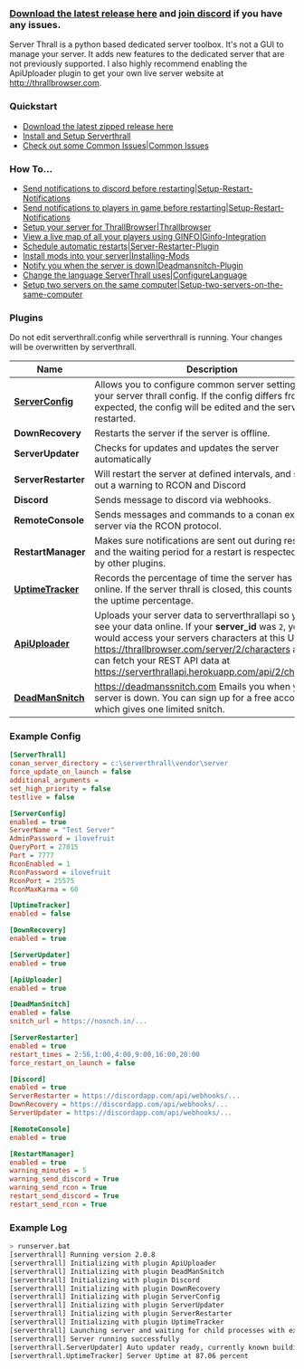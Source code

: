 ### [Download the latest release here](https://github.com/NullSoldier/serverthrall/releases/latest) and [join discord](https://discord.gg/5dK2TdN) if you have any issues.

Server Thrall is a python based dedicated server toolbox. It's not a GUI to manage your server. It adds new features to the dedicated server that are not previously supported. I also highly recommend enabling the ApiUploader plugin to get your own live server website at http://thrallbrowser.com.

### Quickstart
* [Download the latest zipped release here](https://github.com/NullSoldier/serverthrall/releases/latest)
* [Install and Setup Serverthrall](https://github.com/NullSoldier/serverthrall/wiki/Install-and-Setup-Serverthrall)
* [Check out some Common Issues|Common Issues](https://github.com/NullSoldier/serverthrall/wiki/Common-Issues)

### How To...
 * [Send notifications to discord before restarting|Setup-Restart-Notifications](https://github.com/NullSoldier/serverthrall/wiki/Setup-Restart-Notifications)
 * [Send notifications to players in game before restarting|Setup-Restart-Notifications](https://github.com/NullSoldier/serverthrall/wiki/Setup-Restart-Notifications)
 * [Setup your server for ThrallBrowser|Thrallbrowser](https://github.com/NullSoldier/serverthrall/wiki/Thrallbrowser)
 * [View a live map of all your players using GINFO|Ginfo-Integration](https://github.com/NullSoldier/serverthrall/wiki/Ginfo-Integration)
 * [Schedule automatic restarts|Server-Restarter-Plugin](https://github.com/NullSoldier/serverthrall/wiki/Server-Restarter-Plugin)
 * [Install mods into your server|Installing-Mods](https://github.com/NullSoldier/serverthrall/wiki/Installing-Mods)
 * [Notify you when the server is down|Deadmansnitch-Plugin](https://github.com/NullSoldier/serverthrall/wiki/Deadmansnitch-Plugin)
 * [Change the language ServerThrall uses|ConfigureLanguage](https://github.com/NullSoldier/serverthrall/wiki/ConfigureLanguage)
 * [Setup two servers on the same computer|Setup-two-servers-on-the-same-computer](https://github.com/NullSoldier/serverthrall/wiki/Setup-two-servers-on-the-same-computer)

### Plugins

Do not edit serverthrall.config while serverthrall is running. Your changes will be overwritten by serverthrall.

| Name | Description |
| --- | --- |
| **[ServerConfig](https://github.com/NullSoldier/serverthrall/wiki/Server-Config-Plugin)** | Allows you to configure common server settings from your server thrall config. If the config differs from expected, the config will be edited and the server restarted. |
| **DownRecovery** | Restarts the server if the server is offline. |
| **ServerUpdater** | Checks for updates and updates the server automatically |
| **ServerRestarter** | Will restart the server at defined intervals, and sends out a warning to RCON and Discord |
| **Discord** | Sends message to discord via webhooks. |
| **RemoteConsole** | Sends messages and commands to a conan exiles server via the RCON protocol. |
| **RestartManager** | Makes sure notifications are sent out during restarts and the waiting period for a restart is respected. Used by other plugins. |
| **[UptimeTracker](https://github.com/NullSoldier/serverthrall/wiki/Uptime-Tracker-Plugin)** | Records the percentage of time the server has been online. If the server thrall is closed, this counts against the uptime percentage. |
| **[ApiUploader](https://github.com/NullSoldier/serverthrall/wiki/Api-Uploader-Plugin)** | Uploads your server data to serverthrallapi so you can see your data online. If your **server_id** was `2`, you would access your servers characters at this URL: https://thrallbrowser.com/server/2/characters and you can fetch your REST API data at https://serverthrallapi.herokuapp.com/api/2/characters |
| **[DeadManSnitch](https://github.com/NullSoldier/serverthrall/wiki/Deadmansnitch-Plugin)** | https://deadmanssnitch.com Emails you when your server is down. You can sign up for a free account which gives one limited snitch. |

### Example Config
```ini
[ServerThrall]
conan_server_directory = c:\serverthrall\vendor\server
force_update_on_launch = false
additional_arguments =
set_high_priority = false
testlive = false

[ServerConfig]
enabled = true
ServerName = "Test Server"
AdminPassword = ilovefruit
QueryPort = 27015
Port = 7777
RconEnabled = 1
RconPassword = ilovefruit
RconPort = 25575
RconMaxKarma = 60

[UptimeTracker]
enabled = false

[DownRecovery]
enabled = true

[ServerUpdater]
enabled = true

[ApiUploader]
enabled = true

[DeadManSnitch]
enabled = false
snitch_url = https://nosnch.in/...

[ServerRestarter]
enabled = true
restart_times = 2:56,1:00,4:00,9:00,16:00,20:00
force_restart_on_launch = false

[Discord]
enabled = true
ServerRestarter = https://discordapp.com/api/webhooks/...
DownRecovery = https://discordapp.com/api/webhooks/...
ServerUpdater = https://discordapp.com/api/webhooks/...

[RemoteConsole]
enabled = true

[RestartManager]
enabled = true
warning_minutes = 5
warning_send_discord = True
warning_send_rcon = True
restart_send_discord = True
restart_send_rcon = True
```

### Example Log
```sh
> runserver.bat
[serverthrall] Running version 2.0.8
[serverthrall] Initializing with plugin ApiUploader
[serverthrall] Initializing with plugin DeadManSnitch
[serverthrall] Initializing with plugin Discord
[serverthrall] Initializing with plugin DownRecovery
[serverthrall] Initializing with plugin ServerConfig
[serverthrall] Initializing with plugin ServerUpdater
[serverthrall] Initializing with plugin ServerRestarter
[serverthrall] Initializing with plugin UptimeTracker
[serverthrall] Launching server and waiting for child processes with extra arguments,  -MULTIHOME=192.168.2.18
[serverthrall] Server running successfully
[serverthrall.ServerUpdater] Auto updater ready, currently known buildid is 2729250
[serverthrall.UptimeTracker] Server Uptime at 87.06 percent
```
